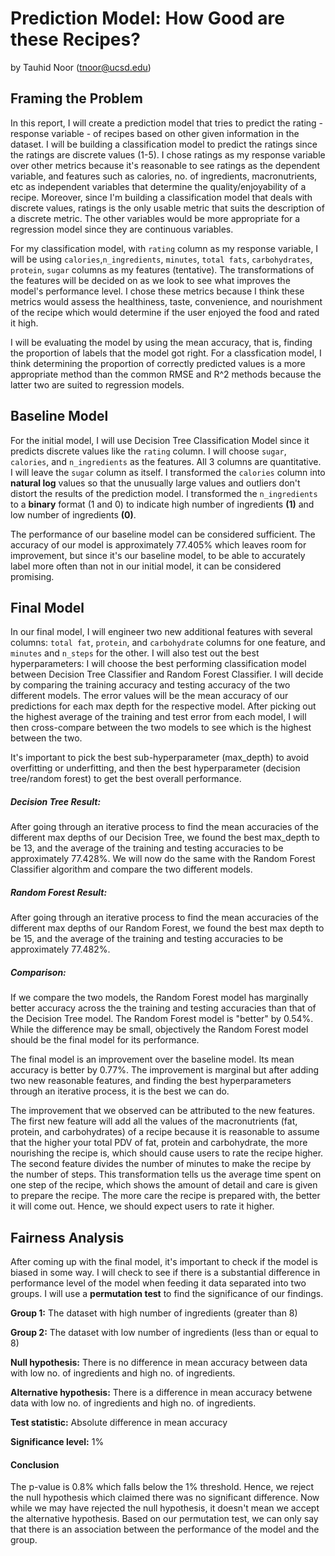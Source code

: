 # Prediction Model: How Good are these Recipes?
by Tauhid Noor (tnoor@ucsd.edu)

## Framing the Problem
In this report, I will create a prediction model that tries to predict the rating - response variable - of recipes based on other given information in the dataset. I will be building a classification model to predict the ratings since the ratings are discrete values (1-5). I chose ratings as my response variable over other metrics because it's reasonable to see ratings as the dependent variable, and features such as calories, no. of ingredients, macronutrients, etc as independent variables that determine the quality/enjoyability of a recipe. Moreover, since I'm building a classification model that deals with discrete values, ratings is the only usable metric that suits the description of a discrete metric. The other variables would be more appropriate for a regression model since they are continuous variables. 

For my classification model, with `rating` column as my response variable, I will be using `calories`,`n_ingredients`, `minutes`, `total fats`, `carbohydrates`, `protein`, `sugar` columns as my features (tentative). The transformations of the features will be decided on as we look to see what improves the model's performance level. I chose these metrics because I think these metrics would assess the healthiness, taste, convenience, and nourishment of the recipe which would determine if the user enjoyed the food and rated it high. 

I will be evaluating the model by using the mean accuracy, that is, finding the proportion of labels that the model got right. For a classfication model, I think determining the proportion of correctly predicted values is a more appropriate method than the common RMSE and R^2 methods because the latter two are suited to regression models.

## Baseline Model
For the initial model, I will use Decision Tree Classification Model since it predicts discrete values like the `rating` column. I will choose `sugar`, `calories`, and `n_ingredients` as the features. All 3 columns are quantitative. I will leave the `sugar` column as itself. I transformed the `calories` column into **natural log** values so that the unusually large values and outliers don't distort the results of the prediction model. I transformed the `n_ingredients` to a **binary** format (1 and 0) to indicate high number of ingredients **(1)** and low number of ingredients **(0)**.

The performance of our baseline model can be considered sufficient. The accuracy of our model is approximately 77.405% which leaves room for improvement, but since it's our baseline model, to be able to accurately label more often than not in our initial model, it can be considered promising.

## Final Model
In our final model, I will engineer two new additional features with several columns: `total fat`, `protein`, and `carbohydrate` columns for one feature, and `minutes` and `n_steps` for the other. I will also test out the best hyperparameters: I will choose the best performing classification model between Decision Tree Classifier and Random Forest Classifier. I will decide by comparing the training accuracy and testing accuracy of the two different models. The error values will be the mean accuracy of our predictions for each max depth for the respective model. After picking out the highest average of the training and test error from each model, I will then cross-compare between the two models to see which is the highest between the two. 

It's important to pick the best sub-hyperparameter (max_depth) to avoid overfitting or underfitting, and then the best hyperparameter (decision tree/random forest) to get the best overall performance. 

##### Decision Tree Result:
After going through an iterative process to find the mean accuracies of the different max depths of our Decision Tree, we found the best max_depth to be 13, and the average of the training and testing accuracies to be approximately 77.428%. We will now do the same with the Random Forest Classifier algorithm and compare the two different models. 

##### Random Forest Result:
After going through an iterative process to find the mean accuracies of the different max depths of our Random Forest, we found the best max depth to be 15, and the average of the training and testing accuracies to be approximately 77.482%. 

##### Comparison:
If we compare the two models, the Random Forest model has marginally better accuracy across the the training and testing accuracies than that of the Decision Tree model. The Random Forest model is "better" by 0.54%. While the difference may be small, objectively the Random Forest model should be the final model for its performance. 

The final model is an improvement over the baseline model. Its mean accuracy is better by 0.77%. The improvement is marginal but after adding two new reasonable features, and finding the best hyperparameters through an iterative process, it is the best we can do.

The improvement that we observed can be attributed to the new features. The first new feature will add all the values of the macronutrients (fat, protein, and carbohydrates) of a recipe because it is reasonable to assume that the higher your total PDV of fat, protein and carbohydrate, the more nourishing the recipe is, which should cause users to rate the recipe higher. The second feature divides the number of minutes to make the recipe by the number of steps. This transformation tells us the average time spent on one step of the recipe, which shows the amount of detail and care is given to prepare the recipe. The more care the recipe is prepared with, the better it will come out. Hence, we should expect users to rate it higher. 

## Fairness Analysis
After coming up with the final model, it's important to check if the model is biased in some way. I will check to see if there is a substantial difference in performance level of the model when feeding it data separated into two groups. I will use a **permutation test** to find the significance of our findings.

**Group 1:** The dataset with high number of ingredients (greater than 8)

**Group 2:** The dataset with low number of ingredients (less than or equal to 8)

**Null hypothesis:** There is no difference in mean accuracy between data with low no. of ingredients and high no. of ingredients.

**Alternative hypothesis:** There is a difference in mean accuracy betwene data with low no. of ingredients and high no. of ingredients. 

**Test statistic:** Absolute difference in mean accuracy

**Significance level:** 1%

#### Conclusion
The p-value is 0.8% which falls below the 1% threshold. Hence, we reject the null hypothesis which claimed there was no significant difference. Now while we may have rejected the null hypothesis, it doesn't mean we accept the alternative hypothesis. Based on our permutation test, we can only say that there is an association between the performance of the model and the group.
